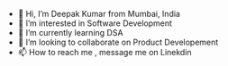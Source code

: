 - 👋 Hi, I’m Deepak Kumar from Mumbai, India
- 👀 I’m interested in Software Development
- 🌱 I’m currently learning DSA
- 💞️ I’m looking to collaborate on Product Developement
- 📫 How to reach me , message me on Linekdin

<!---
Deepak656/Deepak656 is a ✨ special ✨ repository because its `README.md` (this file) appears on your GitHub profile.
You can click the Preview link to take a look at your changes.
--->
